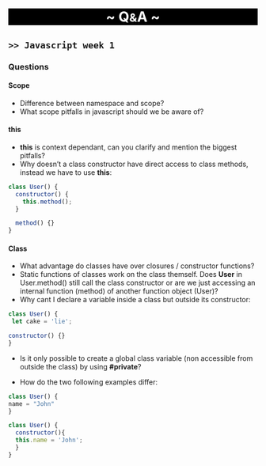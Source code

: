 <h1 style = "text-align: center; background-color:black; color:white;">~ Q<small>&</small>A ~</h1>

## `>> Javascript week 1`

### Questions

#### Scope

- Difference between namespace and scope?
- What scope pitfalls in javascript should we be aware of?

#### this

- **this** is context dependant, can you clarify and mention the biggest pitfalls?
- Why doesn’t a class constructor have direct access to class methods, instead we have to use **this**:

```javascript
class User() {
  constructor() {
    this.method();
  }

  method() {}
}
```

#### Class

- What advantage do classes have over closures / constructor functions?
- Static functions of classes work on the class themself. Does **User** in User.method() still call the class constructor or are we just accessing an internal function (method) of another function object (User)?
- Why cant I declare a variable inside a class but outside its constructor:

```javascript
class User() {
 let cake = 'lie';

constructor() {}
}
```

- Is it only possible to create a global class variable (non accessible from outside the class) by using **#private**?

- How do the two following examples differ:

```javascript
class User() {
name = "John"
}
```

```javascript
class User() {
  constructor(){
  this.name = 'John';
  }
}
```
